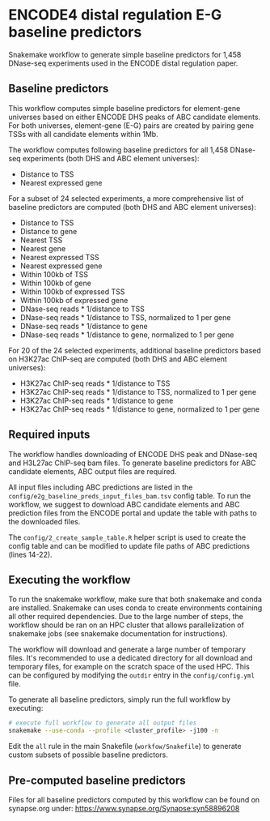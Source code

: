 # ENCODE4 distal regulation E-G baseline predictors
Snakemake workflow to generate simple baseline predictors for 1,458 DNase-seq experiments used in
the ENCODE distal regulation paper.

## Baseline predictors
This workflow computes simple baseline predictors for element-gene universes based on either ENCODE
DHS peaks of ABC candidate elements. For both universes, element-gene (E-G) pairs are created by
pairing gene TSSs with all candidate elements within 1Mb.

The workflow computes following baseline predictors for all 1,458 DNase-seq experiments (both DHS
and ABC element universes):
- Distance to TSS
- Nearest expressed gene

For a subset of 24 selected experiments, a more comprehensive list of baseline predictors are
computed (both DHS and ABC element universes):
- Distance to TSS
- Distance to gene
- Nearest TSS
- Nearest gene
- Nearest expressed TSS
- Nearest expressed gene
- Within 100kb of TSS
- Within 100kb of gene
- Within 100kb of expressed TSS
- Within 100kb of expressed gene
- DNase-seq reads * 1/distance to TSS
- DNase-seq reads * 1/distance to TSS, normalized to 1 per gene
- DNase-seq reads * 1/distance to gene
- DNase-seq reads * 1/distance to gene, normalized to 1 per gene

For 20 of the 24 selected experiments, additional baseline predictors based on H3K27ac ChIP-seq are
computed (both DHS and ABC element universes):
- H3K27ac ChIP-seq reads * 1/distance to TSS
- H3K27ac ChIP-seq reads * 1/distance to TSS, normalized to 1 per gene
- H3K27ac ChIP-seq reads * 1/distance to gene
- H3K27ac ChIP-seq reads * 1/distance to gene, normalized to 1 per gene

## Required inputs
The workflow handles downloading of ENCODE DHS peak and DNase-seq and H3L27ac ChIP-seq bam files. To
generate baseline predictors for ABC candidate elements, ABC output files are required.

All input files including ABC predictions are listed in the
`config/e2g_baseline_preds_input_files_bam.tsv` config table. To run the workflow, we suggest to
download ABC candidate elements and ABC prediction files from the ENCODE portal and update the table
with paths to the downloaded files.

The `config/2_create_sample_table.R` helper script is used to create the config table and can be
modified to update file paths of ABC predictions (lines 14-22).

## Executing the workflow
To run the snakemake workflow, make sure that both snakemake and conda are installed. Snakemake can
uses conda to create environments containing all other required dependencies. Due to the large
number of steps, the workflow should be ran on an HPC cluster that allows parallelization of
snakemake jobs (see snakemake documentation for instructions).

The workflow will download and generate a large number of temporary files. It's recommended to use a
dedicated directory for all download and temporary files, for example on the scratch space of the
used HPC. This can be configured by modifying the `outdir` entry in the `config/config.yml` file.

To generate all baseline predictors, simply run the full workflow by executing:

```sh
# execute full workflow to generate all output files
snakemake --use-conda --profile <cluster_profile> -j100 -n
```

Edit the `all` rule in the main Snakefile (`workfow/Snakefile`) to generate custom subsets of
possible baseline predictors.

## Pre-computed baseline predictors
Files for all baseline predictors computed by this workflow can be found on synapse.org under: 
https://www.synapse.org/Synapse:syn58896208
